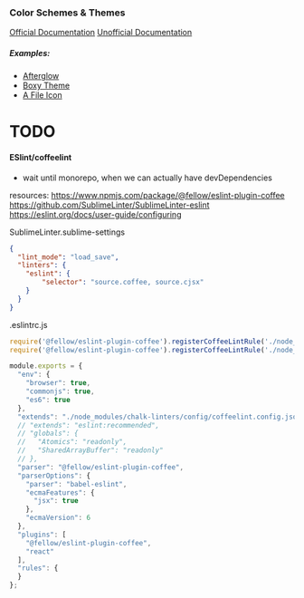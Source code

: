 ### Color Schemes & Themes ###
[Official Documentation](https://www.sublimetext.com/docs/3/color_schemes.html)
[Unofficial Documentation](http://docs.sublimetext.info/en/latest/reference/color_schemes.html)

##### Examples: #####
- [Afterglow](http://yabatadesign.github.io/afterglow-theme/)
- [Boxy Theme](https://packagecontrol.io/packages/Boxy%20Theme)
- [A File Icon](https://packagecontrol.io/packages/A%20File%20Icon)



# TODO

#### ESlint/coffeelint
- wait until monorepo, when we can actually have devDependencies

resources:
https://www.npmjs.com/package/@fellow/eslint-plugin-coffee
https://github.com/SublimeLinter/SublimeLinter-eslint
https://eslint.org/docs/user-guide/configuring


SublimeLinter.sublime-settings
```json
{
  "lint_mode": "load_save",
  "linters": {
    "eslint": {
        "selector": "source.coffee, source.cjsx"
    }
  }
}
```

.eslintrc.js
```js
require('@fellow/eslint-plugin-coffee').registerCoffeeLintRule('./node_modules/chalk-linters/rules/jsx_no_comment_on_same_line_as_else.coffee')
require('@fellow/eslint-plugin-coffee').registerCoffeeLintRule('./node_modules/chalk-linters/rules/jsx_no_unnecessary_double_quotes.coffee')

module.exports = {
  "env": {
    "browser": true,
    "commonjs": true,
    "es6": true
  },
  "extends": "./node_modules/chalk-linters/config/coffeelint.config.json",
  // "extends": "eslint:recommended",
  // "globals": {
  //   "Atomics": "readonly",
  //   "SharedArrayBuffer": "readonly"
  // },
  "parser": "@fellow/eslint-plugin-coffee",
  "parserOptions": {
    "parser": "babel-eslint",
    "ecmaFeatures": {
      "jsx": true
    },
    "ecmaVersion": 6
  },
  "plugins": [
    "@fellow/eslint-plugin-coffee",
    "react"
  ],
  "rules": {
  }
};
```
